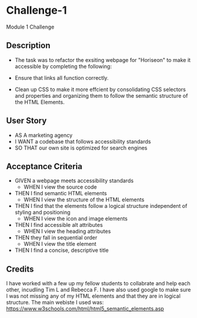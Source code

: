 # Challenge-1
Module 1 Challenge 


## Description

* The task was to refactor the exsiting webpage for "Horiseon" to make it accessible by completing the following: 

* Ensure that links all function correctly. 

* Clean up CSS to make it more effcient by consolidating CSS selectors and properties and organizing them to follow the semantic structure of the HTML Elements. 

## User Story 
* AS A marketing agency
* I WANT a codebase that follows accessibility standards
* SO THAT our own site is optimized for search engines

## Acceptance Criteria 
* GIVEN a webpage meets accessibility standards
   * WHEN I view the source code
* THEN I find semantic HTML elements
   * WHEN I view the structure of the HTML elements
* THEN I find that the elements follow a logical structure independent of styling and positioning
   * WHEN I view the icon and image elements
* THEN I find accessible alt attributes
   * WHEN I view the heading attributes
* THEN they fall in sequential order
   * WHEN I view the title element
* THEN I find a concise, descriptive title

## Credits

I have worked with a few up my fellow students to collabrate and help each other, incudling Tim L and Rebecca F. 
I have also used google to make sure I was not missing any of my HTML elements and that they are in logical structure. 
The main webiste I used was: https://www.w3schools.com/html/html5_semantic_elements.asp
